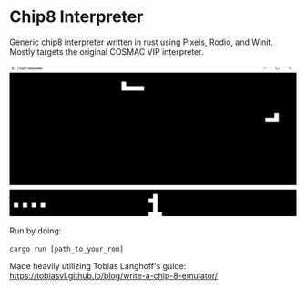 # Chip8 Interpreter
Generic chip8 interpreter written in rust using Pixels, Rodio, and Winit. Mostly targets the original COSMAC VIP interpreter.

![Airplane Screenshot](chip8_airplane_screenshot.png)

Run by doing:

```cargo run [path_to_your_rom]```

Made heavily utilizing Tobias Langhoff's guide: https://tobiasvl.github.io/blog/write-a-chip-8-emulator/